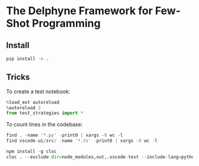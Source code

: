 # The Delphyne Framework for Few-Shot Programming

## Install

```sh
pip install -e .
```

## Tricks

To create a test notebook:

```py
%load_ext autoreload
%autoreload 2
from test_strategies import *
```

To count lines in the codebase:

```py
find . -name '*.py' -print0 | xargs -0 wc -l
find vscode-ui/src/ -name '*.ts' -print0 | xargs -0 wc -l

npm install -g cloc
cloc . --exclude-dir=node_modules,out,.vscode-test --include-lang=python,typescript
```